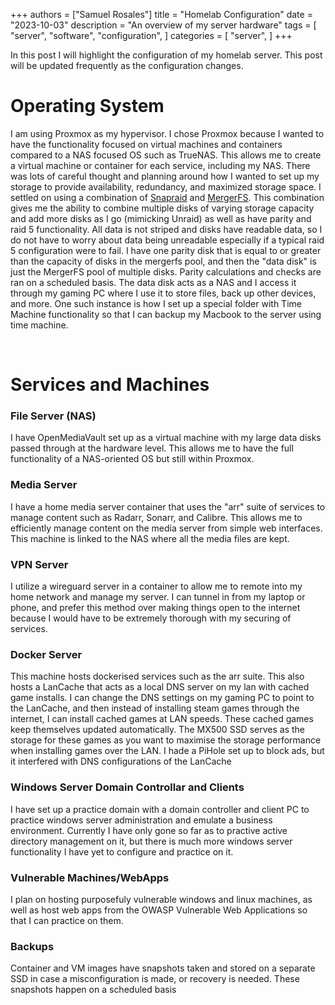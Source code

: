 +++
authors = ["Samuel Rosales"]
title = "Homelab Configuration"
date = "2023-10-03"
description = "An overview of my server hardware"
tags = [
    "server",
    "software",
    "configuration",
]
categories = [
    "server",
]
+++

In this post I will highlight the configuration of my homelab server. This post will be updated frequently as the configuration changes. 


# Operating System
I am using Proxmox as my hypervisor. I chose Proxmox because I wanted to have the functionality focused on virtual machines and containers compared to a NAS focused OS such as TrueNAS. This allows me to create a virtual machine or container for each service, including my NAS. There was lots of careful thought and planning around how I wanted to set up my storage to provide availability, redundancy, and maximized storage space. I settled on using a combination of [Snapraid](https://www.snapraid.it/[) and [MergerFS](https://github.com/trapexit/mergerfs). This combination gives me the ability to combine multiple disks of varying storage capacity and add more disks as I go (mimicking Unraid) as well as have parity and raid 5 functionality. All data is not striped and disks have readable data, so I do not have to worry about data being unreadable especially if a typical raid 5 configuration were to fail. I have one parity disk that is equal to or greater than the capacity of disks in the mergerfs pool, and then the "data disk" is just the MergerFS pool of multiple disks. Parity calculations and checks are ran on a scheduled basis. The data disk acts as a NAS and I access it through my gaming PC where I use it to store files, back up other devices, and more. One such instance is how I set up a special folder with Time Machine functionality so that I can backup my Macbook to the server using time machine.

<br />

# Services and Machines

### File Server (NAS)
I have OpenMediaVault set up as a virtual machine with my large data disks passed through at the hardware level. This allows me to have the full functionality of a NAS-oriented OS but still within Proxmox. 

### Media Server
I have a home media server container that uses the "arr" suite of services to manage content such as Radarr, Sonarr, and Calibre. This allows me to efficiently manage content on the media server from simple web interfaces. This machine is linked to the NAS where all the media files are kept. 

### VPN Server
I utilize a wireguard server in a container to allow me to remote into my home network and manage my server. I can tunnel in from my laptop or phone, and prefer this method over making things open to the internet because I would have to be extremely thorough with my securing of services. 

### Docker Server
This machine hosts dockerised services such as the arr suite. This also hosts a LanCache that acts as a local DNS server on my lan with cached game installs. I can change the DNS settings on my gaming PC to point to the LanCache, and then instead of installing steam games through the internet, I can install cached games at LAN speeds. These cached games keep themselves updated automatically. The MX500 SSD serves as the storage for these games as you want to maximise the storage performance when installing games over the LAN. I hade a PiHole set up to block ads, but it interfered with DNS configurations of the LanCache

### Windows Server Domain Controllar and Clients
I have set up a practice domain with a domain controller and client PC to practice windows server administration and emulate a business environment. Currently I have only gone so far as to practive active directory management on it, but there is much more windows server functionality I have yet to configure and practice on it. 

### Vulnerable Machines/WebApps
I plan on hosting purposefuly vulnerable windows and linux machines, as well as host web apps from the OWASP Vulnerable Web Applications so that I can practice on them.

### Backups
Container and VM images have snapshots taken and stored on a separate SSD in case a misconfiguration is made, or recovery is needed. These snapshots happen on a scheduled basis
